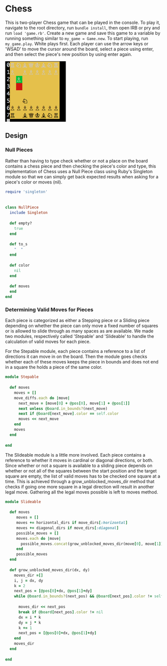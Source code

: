 # Chess

This is two-player Chess game that can be played in the console. To play it, navigate to the root directory, run `bundle install`, then open IRB or pry and run `load 'game.rb'`. Create a new game and save this game to a variable by running something similar to `my_game = Game.new`. To start playing, run `my_game.play`. White plays first. Each player can use the arrow keys or 'WSAD' to move the cursor around the board, select a piece using enter, and then select the piece's new position by using enter again.

![chess in console](./chess_in_console.png)

## Design

### Null Pieces

Rather than having to type check whether or not a place on the board contains a chess piece and then checking the piece's color and type, this implementation of Chess uses a Null Piece class using Ruby's Singleton module so that we can simply get back expected results when asking for a piece's color or moves (nil).

```ruby
require 'singleton'


class NullPiece
  include Singleton

  def empty?
    true
  end

  def to_s
    "  "
  end

  def color
    nil
  end

  def moves
  end
end
```

### Determining Valid Moves for Pieces

Each piece is categorized as either a Stepping piece or a Sliding piece depending on whether the piece can only move a fixed number of squares or is allowed to slide through as many spaces as are available. We made two modules, respectively called 'Stepable' and 'Slideable' to handle the calculation of valid moves for each piece.

For the Stepable module, each piece contains a reference to a list of directions it can move in on the board. Then the module goes checks whether each of these moves keeps the piece in bounds and does not end in a square the holds a piece of the same color.

```ruby
module Stepable

  def moves
    moves = []
    move_diffs.each do |move|
      next_move = [move[0] + @pos[0], move[1] + @pos[1]]
      next unless @board.in_bounds?(next_move)
      next if @board[next_move].color == self.color
      moves << next_move
    end
    moves
  end

end
```

The Slideable module is a little more involved. Each piece contains a reference to whether it moves in cardinal or diagonal directions, or both. Since whether or not a square is available to a sliding piece depends on whether or not all of the squares between the start position and the target square are empty, the list of valid moves has to be checked one square at a time. This is achieved through a grow_unblocked_moves_dir method that checks if going one more square in a legal direction will result in another legal move. Gathering all the legal moves possible is left to moves method.

```ruby
module Slideable

  def moves
     moves = []
     moves += horizontal_dirs if move_dirs[:horizontal]
     moves += diagonal_dirs if move_dirs[:diagonal]
     possible_moves = []
     moves.each do |move|
       possible_moves.concat(grow_unblocked_moves_dir(move[0], move[1]))
     end
     possible_moves
  end

  def grow_unblocked_moves_dir(dx, dy)
    moves_dir =[]
    i, j = dx, dy
    k = 2
    next_pos = [@pos[0]+dx, @pos[1]+dy]
    while @board.in_bounds?(next_pos) && @board[next_pos].color != self.color

      moves_dir << next_pos
      break if @board[next_pos].color != nil
      dx = i * k
      dy = j * k
      k += 1
      next_pos = [@pos[0]+dx, @pos[1]+dy]
    end
    moves_dir
  end

end
```
